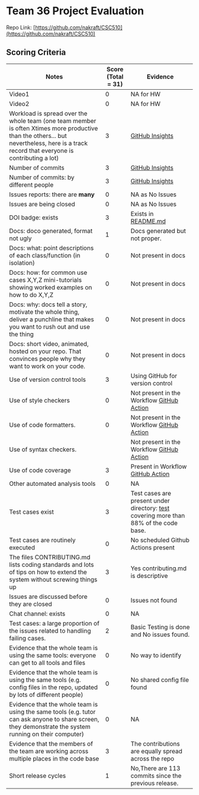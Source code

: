 # Team 36 Project Evaluation

Repo Link: [https://github.com/nakraft/CSC510](https://github.com/nakraft/CSC510)

## Scoring Criteria
|Notes| Score (Total = 31) | Evidence                                                                                                                                 |
|-----|--------------------|------------------------------------------------------------------------------------------------------------------------------------------|
|Video1| 0                  | NA for HW                                                                                                                                |
|Video2| 0                  | NA for HW                                                                                                                                |
|Workload is spread over the whole team (one team member is often Xtimes more productive than the others... but nevertheless, here is a track record that everyone is contributing a lot)| 3                  | [GitHub Insights](https://github.com/nakraft/CSC510/graphs/contributors)                                                                 |
|Number of commits| 3                  | [GitHub Insights](https://github.com/nakraft/CSC510/graphs/commit-activity)                                                              |
|Number of commits: by different people| 3                  | [GitHub Insights](https://github.com/nakraft/CSC510/graphs/contributors)                                                                 |
|Issues reports: there are **many**| 0                  | NA as No Issues                                                                                                                          |
|Issues are being closed| 0                  | NA as No Issues                                                                                                                          |
|DOI badge: exists| 3                  | Exists in [README.md](https://github.com/nakraft/CSC510/blob/main/README.md)                                                             |
|Docs: doco generated, format not ugly | 1                  | Docs generated but not proper.                                                                                                           |
|Docs: what: point descriptions of each class/function (in isolation) | 0                  | Not present in docs                                                                                                                      |
|Docs: how: for common use cases X,Y,Z mini-tutorials showing worked examples on how to do X,Y,Z| 0                  | Not present in docs                                                                                                                      |
|Docs: why: docs tell a story, motivate the whole thing, deliver a punchline that makes you want to rush out and use the thing| 0                  | Not present in docs                                                                                                                      |
|Docs: short video, animated, hosted on your repo. That convinces people why they want to work on your code.| 0                  | Not present in docs                                                                                                                      |
|Use of version control tools| 3                  | Using GitHub for version control                                                                                                         |
|Use of style checkers | 0                  | Not present in the Workflow [GitHub Action](https://github.com/nakraft/CSC510/actions)                                                   |
|Use of code formatters. | 0                  | Not present in the Workflow [GitHub Action](https://github.com/nakraft/CSC510/actions)                                                   |
|Use of syntax checkers. |                    | Not present in the Workflow [GitHub Action](https://github.com/nakraft/CSC510/actions)                                                   |
|Use of code coverage | 3                  | Present in Workflow [GitHub Action](https://github.com/nakraft/CSC510/actions)                                                           |
|Other automated analysis tools| 0                  | NA                                                                                                                                       |
|Test cases exist| 3                  | Test cases are present under directory: [test](https://github.com/nakraft/CSC510/tree/main/test) covering more than 88% of the code base. |
|Test cases are routinely executed| 0                  | No scheduled Github Actions present                                                                                                      |
|The files CONTRIBUTING.md lists coding standards and lots of tips on how to extend the system without screwing things up| 3                  | Yes contributing.md is descriptive                                                                                                       |
|Issues are discussed before they are closed| 0                  | Issues not found                                                                                                                         |
|Chat channel: exists| 0                  | NA                                                                                                                                       |
|Test cases: a large proportion of the issues related to handling failing cases.| 2                  | Basic Testing is done and No issues found.                                                                                               |
|Evidence that the whole team is using the same tools: everyone can get to all tools and files| 0                  | No way to identify                                                                                                                       |
|Evidence that the whole team is using the same tools (e.g. config files in the repo, updated by lots of different people)| 0                  | No shared config file found                                                                                                              |
|Evidence that the whole team is using the same tools (e.g. tutor can ask anyone to share screen, they demonstrate the system running on their computer)| 0                  | NA                                                                                                                                       |
|Evidence that the members of the team are working across multiple places in the code base| 3                  | The contributions are equally spread across the repo                                                                                     |
|Short release cycles | 1                  | No,There are 113 commits since the previous release.                                                                                     |